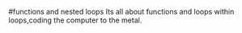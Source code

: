#functions and nested loops Its all about functions and loops within loops,coding the computer to the metal.
	
